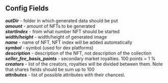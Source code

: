 
## Config Fields
***outDir*** - folder in which generated data should be put\
***amount*** - amount of NFTs to be generated\
***startIndex*** - from what number NFT should be started\
***width/height*** - width/height of generated image\
***name*** - name of NFT, NFT index will be added automatically\
***symbol*** - symbol (used for dex platforms)\
***description*** - description of the NFT, not description of the collection\
***seller_fee_basis_points*** - secondary market royalties. 100 points = 1 %\
***creators*** - list of the creators, royalties will be divided between them. Note that shares fields should be sum up to 100\
***attributes*** - list of possible attributes with their chances\